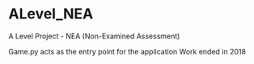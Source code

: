 # ALevel_NEA
A Level Project - NEA (Non-Examined Assessment)

Game.py acts as the entry point for the application
Work ended in 2018
